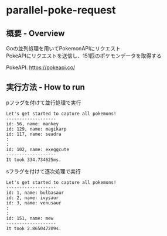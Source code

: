 # parallel-poke-request
## 概要 - Overview  
Goの並列処理を用いてPokemonAPIにリクエスト  
PokeAPIにリクエストを送信し、151匹のポケモンデータを取得する

PokeAPI: https://pokeapi.co/

## 実行方法 - How to run  
pフラグを付けて並行処理で実行
```
Let's get started to capture all pokemons!
-------------------
id: 56, name: mankey
id: 129, name: magikarp
id: 117, name: seadra
:
:
id: 102, name: exeggcute
-------------------
It took 334.734625ms.
```

sフラグを付けて逐次処理で実行
```
Let's get started to capture all pokemons!
-------------------
id: 1, name: bulbasaur
id: 2, name: ivysaur
id: 3, name: venusaur
:
:
id: 151, name: mew
-------------------
It took 2.865047209s.
```
